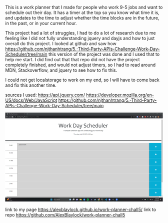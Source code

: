 This is a work planner that I made for people who work 9-5 jobs and want to schedule out their day. It has a timer at the top so you know what time it is, and updates to the time to adjust whether the time blocks are in the future, in the past, or in your current hour.

This project had a lot of struggles, I had to do a lot of research due to me feeling like I did not fully understanding jquery and dayjs and how to just overall do this project. I looked at github and saw how https://github.com/njthanhtrang/5.-Third-Party-APIs-Challenge-Work-Day-Scheduler/tree/main this version of the project was done and I used that to help me start. I did find out that that repo did not have the project completely finished, and would not adjust timers, so I had to read around MDN, Stackoverflow, and jquery to see how to fix this. 

I could not get localstorage to work on my end, so I will have to come back and fix this another time.

sources I used:
https://api.jquery.com/
https://developer.mozilla.org/en-US/docs/Web/JavaScript
https://github.com/njthanhtrang/5.-Third-Party-APIs-Challenge-Work-Day-Scheduler/tree/main


![SS1](chall5ss.png)

link to my page
https://alexblaylock.github.io/work-planner-chall5/
link to repo
https://github.com/AlexBlaylock/work-planner-chall5
